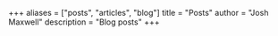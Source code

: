 +++
aliases = ["posts", "articles", "blog"]
title = "Posts"
author = "Josh Maxwell"
description = "Blog posts"
+++
